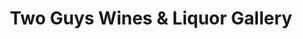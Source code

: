 ---
title: "Two Guys Wines & Liquor Gallery"
url: /ridgewood/two-guys-wines-and-liquor-gallery/
shop: alcohol
---